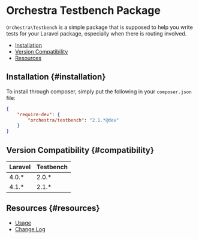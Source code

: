 Orchestra Testbench Package
==============

`Orchestra\Testbench` is a simple package that is supposed to help you write tests for your Laravel package, especially when there is routing involved.

* [Installation](#installation)
* [Version Compatibility](#compatibility)
* [Resources](#resources)

## Installation {#installation}

To install through composer, simply put the following in your `composer.json` file:

```json
{
	"require-dev": {
		"orchestra/testbench": "2.1.*@dev"
	}
}
```

## Version Compatibility {#compatibility}

 Laravel  | Testbench
:---------|:----------
 4.0.*    | 2.0.*
 4.1.*    | 2.1.*

## Resources {#resources}

* [Usage](/docs/2.1/components/testbench/usage)
* [Change Log](/docs/2.1/components/testbench/changes#v2-1)
